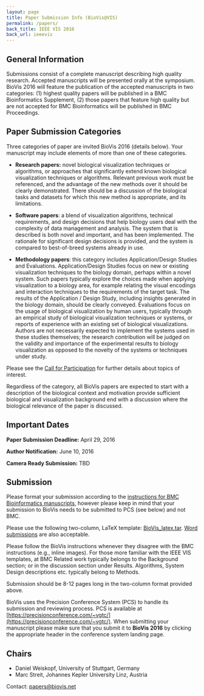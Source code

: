 ```yaml
---
layout: page
title: Paper Submission Info (BioVis@VIS)
permalink: /papers/
back_title: IEEE VIS 2016
back_url: ieeevis
---
```


## General Information
Submissions consist of a complete manuscript describing high quality research. Accepted manuscripts will be presented orally at the symposium. BioVis 2016 will feature the publication of the accepted manuscripts in two categories: (1) highest quality papers will be published in a BMC Bioinformatics Supplement, (2) those papers that feature high quality but are not accepted for BMC Bioinformatics will be published in BMC Proceedings.

## Paper Submission Categories
Three categories of paper are invited BioVis 2016 (details below). Your manuscript may include elements of more than one of these categories.

* **Research papers:** novel biological visualization techniques or algorithms, or approaches that significantly extend known biological visualization techniques or algorithms. Relevant previous work must be referenced, and the advantage of the new methods over it should be clearly demonstrated. There should be a discussion of the biological tasks and datasets for which this new method is appropriate, and its limitations.

* **Software papers**: a blend of visualization algorithms, technical requirements, and design decisions that help biology users deal with the complexity of data management and analysis. The system that is described is both novel and important, and has been implemented. The rationale for significant design decisions is provided, and the system is compared to best-of-breed systems already in use.

* **Methodology papers**: this category includes Application/Design Studies and Evaluations. Application/Design Studies focus on new or existing visualization techniques to the biology domain, perhaps within a novel system. Such papers typically explore the choices made when applying visualization to a biology area, for example relating the visual encodings and interaction techniques to the requirements of the target task. The results of the Application / Design Study, including insights generated in the biology domain, should be clearly conveyed. Evaluations focus on the usage of biological visualization by human users, typically through an empirical study of biological visualization techniques or systems, or reports of experience with an existing set of biological visualizations. Authors are not necessarily expected to implement the systems used in these studies themselves; the research contribution will be judged on the validity and importance of the experimental results to biology visualization as opposed to the novelty of the systems or techniques under study.

Please see the [Call for Participation](/2016/cfp_vis/) for further details about topics of interest.

Regardless of the category, all BioVis papers are expected to start with a description of the biological context and motivation provide sufficient biological and visualization background end with a discussion where the biological relevance of the paper is discussed.

## Important Dates

**Paper Submission Deadline:**
April 29, 2016

**Author Notification:**
June 10, 2016

**Camera Ready Submission:**
TBD

## Submission
Please format your submission according to the [instructions for BMC Bioinformatics manuscripts](http://bmcbioinformatics.biomedcentral.com/submission-guidelines), however please keep in mind that your submission to BioVis needs to be submitted to PCS (see below) and not BMC.

Please use the following two-column, LaTeX template: [BioVis_latex.tar](../templates/BioVis_latex.tar). [Word submissions](../templates/BioVis_BMC_template_word.docx) are also acceptable.

Please follow the BioVis instructions whenever they disagree with the BMC instructions (e.g., inline images). For those more familiar with the IEEE VIS templates, at BMC Related work typically belongs to the Background section; or in the discussion section under Results. Algorithms, System Design descriptions etc. typically belong to Methods.

Submission should be 8-12 pages long in the two-column format provided above.

BioVis uses the Precision Conference System (PCS) to handle its submission and reviewing process. PCS is available at [https://precisionconference.com/~vgtc/](https://precisionconference.com/~vgtc/). When submitting your manuscript please make sure that you submit it to **BioVis 2016** by clicking the appropriate header in the conference system landing page.

## Chairs
* Daniel Weiskopf, University of Stuttgart, Germany
* Marc Streit, Johannes Kepler University Linz, Austria

Contact: papers@biovis.net

